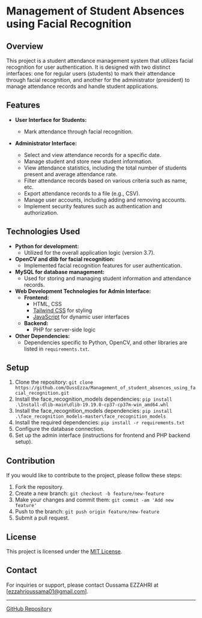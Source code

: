 # Management of Student Absences using Facial Recognition

## Overview
This project is a student attendance management system that utilizes facial recognition for user authentication. It is designed with two distinct interfaces: one for regular users (students) to mark their attendance through facial recognition, and another for the administrator (president) to manage attendance records and handle student applications.

## Features
- **User Interface for Students:**
  - Mark attendance through facial recognition.

- **Administrator Interface:**
  - Select and view attendance records for a specific date.
  - Manage student and store new student information.
  - View attendance statistics, including the total number of students present and average attendance rate.
  - Filter attendance records based on various criteria such as name, etc.
  - Export attendance records to a file (e.g., CSV).
  - Manage user accounts, including adding and removing accounts.
  - Implement security features such as authentication and authorization.

## Technologies Used
- **Python for development:**
  - Utilized for the overall application logic (version 3.7).
- **OpenCV and dlib for facial recognition:**
  - Implemented facial recognition features for user authentication.
- **MySQL for database management:**
  - Used for storing and managing student information and attendance records.
- **Web Development Technologies for Admin Interface:**
  - **Frontend:**
    - HTML, CSS
    - [Tailwind CSS](https://tailwindcss.com/) for styling
    - [JavaScript](https://js.org/) for dynamic user interfaces
  - **Backend:**
    - PHP for server-side logic
- **Other Dependencies:**
  - Dependencies specific to Python, OpenCV, and other libraries are listed in `requirements.txt`.

## Setup
1. Clone the repository: `git clone https://github.com/OussEzza/Management_of_student_absences_using_facial_recognition.git`
2. Install the face_recognition_models dependencies: `pip install .\Install-dlib-main\dlib-19.19.0-cp37-cp37m-win_amd64.whl`
2. Install the face_recognition_models dependencies: `pip install .\face_recognition_models-master\face_recognition_models`
2. Install the required dependencies: `pip install -r requirements.txt`
3. Configure the database connection.
4. Set up the admin interface (instructions for frontend and PHP backend setup).

## Contribution
If you would like to contribute to the project, please follow these steps:
1. Fork the repository.
2. Create a new branch: `git checkout -b feature/new-feature`
3. Make your changes and commit them: `git commit -am 'Add new feature'`
4. Push to the branch: `git push origin feature/new-feature`
5. Submit a pull request.

## License
This project is licensed under the [MIT License](LICENSE).

## Contact
For inquiries or support, please contact Oussama EZZAHRI at [ezzahrioussama01@gmail.com].

---

[GitHub Repository](https://github.com/OussEzza/Management_of_student_absences_using_facial_recognition)
